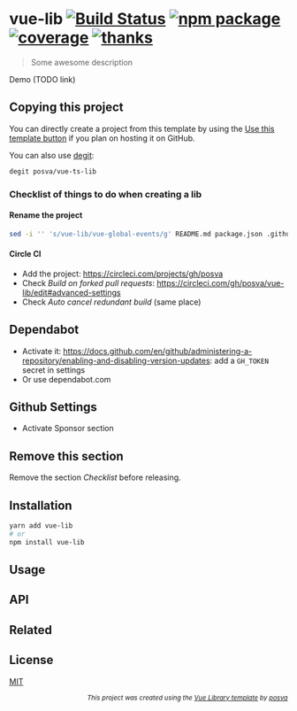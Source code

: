 # vue-lib [![Build Status](https://badgen.net/circleci/github/posva/vue-lib/master)](https://circleci.com/gh/posva/vue-lib) [![npm package](https://badgen.net/npm/v/vue-lib)](https://www.npmjs.com/package/vue-lib) [![coverage](https://badgen.net/codecov/c/github/posva/vue-lib/master)](https://codecov.io/github/posva/vue-lib) [![thanks](https://badgen.net/badge/thanks/♥/pink)](https://github.com/posva/thanks)

> Some awesome description

Demo (TODO link)

## Copying this project

You can directly create a project from this template by using the [Use this template button](https://github.com/posva/vue-ts-lib/generate) if you plan on hosting it on GitHub.

You can also use [degit](https://github.com/Rich-Harris/degit):

```sh
degit posva/vue-ts-lib
```

### Checklist of things to do when creating a lib

#### Rename the project

```sh
sed -i '' 's/vue-lib/vue-global-events/g' README.md package.json .github/workflows/release-tag.yml size-checks/*
```

#### Circle CI

- Add the project: https://circleci.com/projects/gh/posva
- Check _Build on forked pull requests_: https://circleci.com/gh/posva/vue-lib/edit#advanced-settings
- Check _Auto cancel redundant build_ (same place)

## Dependabot

- Activate it: https://docs.github.com/en/github/administering-a-repository/enabling-and-disabling-version-updates: add a `GH_TOKEN` secret in settings
- Or use dependabot.com

## Github Settings

- Activate Sponsor section

## Remove this section

Remove the section _Checklist_ before releasing.

## Installation

```sh
yarn add vue-lib
# or
npm install vue-lib
```

## Usage

## API

## Related

## License

[MIT](http://opensource.org/licenses/MIT)

<div align="right">
<sub><em>
This project was created using the <a href="https://github.com/posva/vue-ts-lib" rel="nofollow">Vue Library template</a> by <a href="https://github.com/posva" rel="nofollow">posva</a>
</em></sub>
</div>
